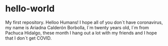 # hello-world
My first repository.
Helloo Humans!
I hope all of you don´t have coronavirus, my name is Ariadna Calderón Borbolla, I´m twenty years old, I´m from Pachuca Hidalgo, these month I hang out a lot with my friends and I hope that I don´t get COVID.
